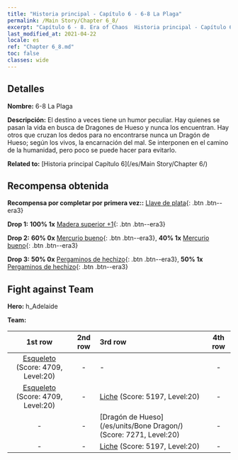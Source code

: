 ```yaml
---
title: "Historia principal - Capítulo 6 - 6-8 La Plaga"
permalink: /Main Story/Chapter 6_8/
excerpt: "Capítulo 6 - 8. Era of Chaos  Historia principal - Capítulo 6_8. 6-8 La Plaga"
last_modified_at: 2021-04-22
locale: es
ref: "Chapter 6_8.md"
toc: false
classes: wide
---
```


## Detalles

 **Nombre:** 6-8 La Plaga

 **Descripción:** El destino a veces tiene un humor peculiar. Hay quienes se pasan la vida en busca de Dragones de Hueso y nunca los encuentran. Hay otros que cruzan los dedos para no encontrarse nunca un Dragón de Hueso; según los vivos, la encarnación del mal. Se interponen en el camino de la humanidad, pero poco se puede hacer para evitarlo.

 **Related to:** [Historia principal Capítulo 6](/es/Main Story/Chapter 6/)

## Recompensa obtenida

 **Recompensa por completar por primera vez::** [Llave de plata](/ItemsES/con_693/){: .btn .btn--era3}

 **Drop 1:** **100% 1x** [Madera superior +1](/ItemsES/mat_20/){: .btn .btn--era3}

 **Drop 2:** **60% 0x** [Mercurio bueno](/ItemsES/mat_14/){: .btn .btn--era3}, **40% 1x** [Mercurio bueno](/ItemsES/mat_14/){: .btn .btn--era3}

 **Drop 3:** **50% 0x** [Pergaminos de hechizo](/ItemsES/con_694/){: .btn .btn--era3}, **50% 1x** [Pergaminos de hechizo](/ItemsES/con_694/){: .btn .btn--era3}


## Fight against Team
 **Hero:** h_Adelaide

 **Team:**


  | 1st row | 2nd row | 3rd row | 4th row |
  |:----:|:----:|:----|:----:|
  | [Esqueleto](/es/units/Skeleton/) (Score: 4709, Level:20)  | - | - | - |
  | [Esqueleto](/es/units/Skeleton/) (Score: 4709, Level:20)  | - | [Liche](/es/units/Lich/) (Score: 5197, Level:20)  | - |
  | - | - | [Dragón de Hueso](/es/units/Bone Dragon/) (Score: 7271, Level:20)  | - |
  | - | - | [Liche](/es/units/Lich/) (Score: 5197, Level:20)  | - |


